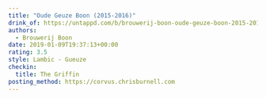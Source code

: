 ```yaml
---
title: "Oude Geuze Boon (2015-2016)"
drink_of: https://untappd.com/b/brouwerij-boon-oude-geuze-boon-2015-2016/2446638
authors:
  - Brouwerij Boon
date: 2019-01-09T19:37:13+00:00
rating: 3.5
style: Lambic - Gueuze
checkin:
  title: The Griffin
posting_method: https://corvus.chrisburnell.com
---
```

